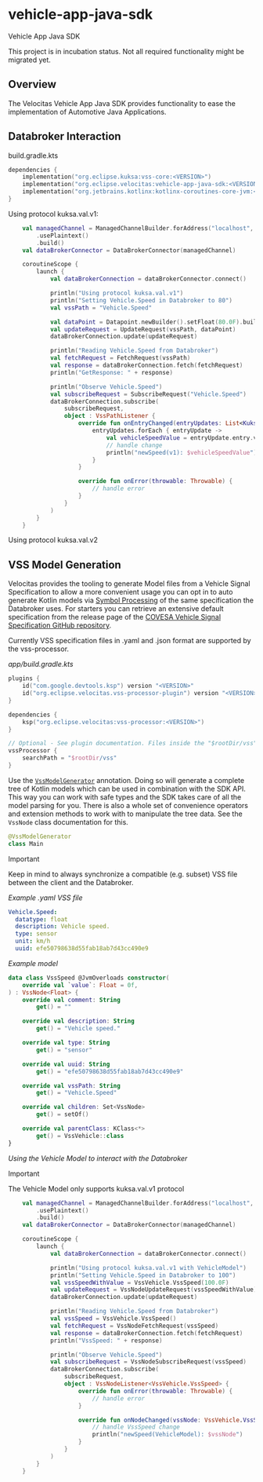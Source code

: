 # vehicle-app-java-sdk

Vehicle App Java SDK

This project is in incubation status. Not all required functionality might be migrated yet.

## Overview

The Velocitas Vehicle App Java SDK provides functionality to ease the implementation of Automotive
Java Applications.

## Databroker Interaction

build.gradle.kts
```kotlin
dependencies {
    implementation("org.eclipse.kuksa:vss-core:<VERSION>")
    implementation("org.eclipse.velocitas:vehicle-app-java-sdk:<VERSION>")
    implementation("org.jetbrains.kotlinx:kotlinx-coroutines-core-jvm:<VERSION>")
}
```

Using protocol kuksa.val.v1:

```kotlin
    val managedChannel = ManagedChannelBuilder.forAddress("localhost", 55555)
        .usePlaintext()
        .build()
    val dataBrokerConnector = DataBrokerConnector(managedChannel)

    coroutineScope {
        launch {
            val dataBrokerConnection = dataBrokerConnector.connect()

            println("Using protocol kuksa.val.v1")
            println("Setting Vehicle.Speed in Databroker to 80")
            val vssPath = "Vehicle.Speed"

            val dataPoint = Datapoint.newBuilder().setFloat(80.0F).build()
            val updateRequest = UpdateRequest(vssPath, dataPoint)
            dataBrokerConnection.update(updateRequest)

            println("Reading Vehicle.Speed from Databroker")
            val fetchRequest = FetchRequest(vssPath)
            val response = dataBrokerConnection.fetch(fetchRequest)
            println("GetResponse: " + response)

            println("Observe Vehicle.Speed")
            val subscribeRequest = SubscribeRequest("Vehicle.Speed")
            dataBrokerConnection.subscribe(
                subscribeRequest,
                object : VssPathListener {
                    override fun onEntryChanged(entryUpdates: List<KuksaValV1.EntryUpdate>) {
                        entryUpdates.forEach { entryUpdate ->
                            val vehicleSpeedValue = entryUpdate.entry.value.float
                            // handle change
                            println("newSpeed(v1): $vehicleSpeedValue")
                        }
                    }

                    override fun onError(throwable: Throwable) {
                        // handle error
                    }
                }
            )
        }
    }
```

Using protocol kuksa.val.v2

## VSS Model Generation

Velocitas provides the tooling to generate Model files from a Vehicle Signal Specification to allow a more convenient 
usage you can opt in to auto generate Kotlin models via [Symbol Processing](https://kotlinlang.org/docs/ksp-quickstart.html)
of the same specification the Databroker uses. For starters you can retrieve an extensive default specification from the
release page of the [COVESA Vehicle Signal Specification GitHub repository](https://github.com/COVESA/vehicle_signal_specification/releases).

Currently VSS specification files in .yaml and .json format are supported by the vss-processor.

*app/build.gradle.kts*
```kotlin
plugins {
    id("com.google.devtools.ksp") version "<VERSION>"
    id("org.eclipse.velocitas.vss-processor-plugin") version "<VERSION>"
}

dependencies {
    ksp("org.eclipse.velocitas:vss-processor:<VERSION>")
}

// Optional - See plugin documentation. Files inside the "$rootDir/vss" folder are used automatically.
vssProcessor {
    searchPath = "$rootDir/vss"
}
```

Use the [`VssModelGenerator`](https://github.com/eclipse-kuksa/kuksa-android-sdk/blob/main/vss-core/src/main/java/org/eclipse/kuksa/vsscore/annotation/VssModelGenerator.kt) annotation.
Doing so will generate a complete tree of Kotlin models which can be used in combination with the SDK API. This way you can
work with safe types and the SDK takes care of all the model parsing for you. There is also a whole set of
convenience operators and extension methods to work with to manipulate the tree data. See the `VssNode` class documentation for this.

```kotlin / Java
@VssModelGenerator 
class Main
```
> [!IMPORTANT]
> Keep in mind to always synchronize a compatible (e.g. subset) VSS file between the client and the Databroker.



*Example .yaml VSS file*
```yaml
Vehicle.Speed:
  datatype: float
  description: Vehicle speed.
  type: sensor
  unit: km/h
  uuid: efe50798638d55fab18ab7d43cc490e9
```

*Example model*

```kotlin
data class VssSpeed @JvmOverloads constructor(
    override val `value`: Float = 0f,
) : VssNode<Float> {
    override val comment: String
        get() = ""

    override val description: String
        get() = "Vehicle speed."

    override val type: String
        get() = "sensor"

    override val uuid: String
        get() = "efe50798638d55fab18ab7d43cc490e9"

    override val vssPath: String
        get() = "Vehicle.Speed"

    override val children: Set<VssNode>
        get() = setOf()

    override val parentClass: KClass<*>
        get() = VssVehicle::class
}
```

*Using the Vehicle Model to interact with the Databroker*

> [!IMPORTANT]
> The Vehicle Model only supports kuksa.val.v1 protocol

```kotlin
    val managedChannel = ManagedChannelBuilder.forAddress("localhost", 55555)
        .usePlaintext()
        .build()
    val dataBrokerConnector = DataBrokerConnector(managedChannel)

    coroutineScope {
        launch {
            val dataBrokerConnection = dataBrokerConnector.connect()

            println("Using protocol kuksa.val.v1 with VehicleModel")
            println("Setting Vehicle.Speed in Databroker to 100")
            val vssSpeedWithValue = VssVehicle.VssSpeed(100.0F)
            val updateRequest = VssNodeUpdateRequest(vssSpeedWithValue)
            dataBrokerConnection.update(updateRequest)

            println("Reading Vehicle.Speed from Databroker")
            val vssSpeed = VssVehicle.VssSpeed()
            val fetchRequest = VssNodeFetchRequest(vssSpeed)
            val response = dataBrokerConnection.fetch(fetchRequest)
            println("VssSpeed: " + response)

            println("Observe Vehicle.Speed")
            val subscribeRequest = VssNodeSubscribeRequest(vssSpeed)
            dataBrokerConnection.subscribe(
                subscribeRequest,
                object : VssNodeListener<VssVehicle.VssSpeed> {
                    override fun onError(throwable: Throwable) {
                        // handle error
                    }

                    override fun onNodeChanged(vssNode: VssVehicle.VssSpeed) {
                        // handle VssSpeed change
                        println("newSpeed(VehicleModel): $vssNode")
                    }
                }
            )
        }
    }
```
